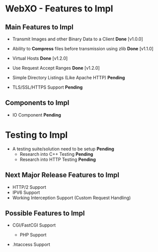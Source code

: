 # WebXO - Features to Impl

## Main Features to Impl

* Transmit Images and other Binary Data to a Client __Done__ [v1.0.0]

* Ability to **Compress** files before transmission using zlib __Done__ [v1.1.0]

* Virtual Hosts __Done__ [v1.2.0]

* Use Request Accept Ranges __Done__ [v1.2.0]

* Simple Directory Listings (Like Apache HTTP) __Pending__

* TLS/SSL/HTTPS Support __Pending__

## Components to Impl

* IO Component __Pending__

# Testing to Impl

* A testing suite/solution need to be setup __Pending__
	+ Research into C++ Testing __Pending__
	+ Research into HTTP Testing __Pending__


## Next Major Release Features to Impl

* HTTP/2 Support
* IPV6 Support
* Working Interception Support (Custom Request Handling)

## Possible Features to Impl

* CGI/FastCGI Support
	* PHP Support

* .htaccess Support


<!-- Watch how I lose 20 years off my life expectancy with C++ -->